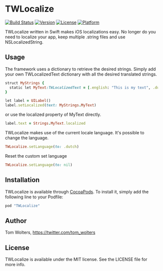 # TWLocalize

[![Build Status](https://travis-ci.org/tom-wolters/TWLocalize.svg?branch=master)](https://travis-ci.org/tom-wolters/TWLocalize)
[![Version](https://img.shields.io/cocoapods/v/TWLocalize.svg?style=flat)](http://cocoapods.org/pods/TWLocalize)
[![License](https://img.shields.io/cocoapods/l/TWLocalize.svg?style=flat)](http://cocoapods.org/pods/TWLocalize)
[![Platform](https://img.shields.io/cocoapods/p/TWLocalize.svg?style=flat)](http://cocoapods.org/pods/TWLocalize)

TWLocalize written in Swift makes iOS localizations easy. No longer do you need to localize your app, keep multiple .string files and use NSLocalizedString.

## Usage

The framework uses a dictionary to retrieve the desired strings. Simply add your own TWLocalizedText dictionary with all the desired translated strings.

```ruby
struct MyStrings {
  static let MyText:TWLocalizedText = [.english: "This is my text", .dutch: "Dit is mijn tekst"]
}
```

```ruby
let label = UILabel()
label.setLocalized(text: MyStrings.MyText)
```

or use the localized property of MyText directly.

```ruby
label.text = Strings.MyText.localized
```

TWLocalize makes use of the current locale language. It's possible to change the language.

```ruby
TWLocalize.setLanguage(to: .dutch)
```

Reset the custom set language
```ruby
TWLocalize.setLanguage(to: nil)
```

## Installation

TWLocalize is available through [CocoaPods](http://cocoapods.org). To install it, simply add the following line to your Podfile:

```ruby
pod "TWLocalize"
```

## Author

Tom Wolters, https://twitter.com/tom_wolters

## License

TWLocalize is available under the MIT license. See the LICENSE file for more info.
